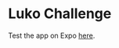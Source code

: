 # Luko Challenge

Test the app on Expo [here](https://expo.dev/@apdevboost/luko_exercise?serviceType=classic&distribution=expo-go).
